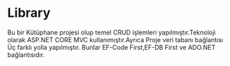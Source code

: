 # Library
Bu bir Kütüphane projesi olup temel CRUD işlemleri yapılmıştır.Teknoloji olarak ASP.NET CORE MVC  kullanımıştır.Ayrıca Proje veri tabanı bağlantısı Üç farklı yolla yapılmıştır. Bunlar EF-Code First,EF-DB First ve ADO.NET bağlantısıdır. 
